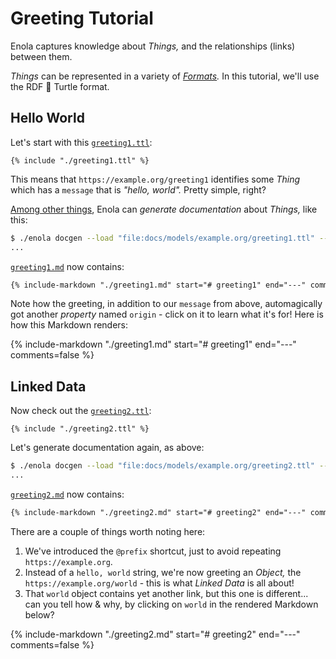 <!--
    SPDX-License-Identifier: Apache-2.0

    Copyright 2024 The Enola <https://enola.dev> Authors

    Licensed under the Apache License, Version 2.0 (the "License");
    you may not use this file except in compliance with the License.
    You may obtain a copy of the License at

        https://www.apache.org/licenses/LICENSE-2.0

    Unless required by applicable law or agreed to in writing, software
    distributed under the License is distributed on an "AS IS" BASIS,
    WITHOUT WARRANTIES OR CONDITIONS OF ANY KIND, either express or implied.
    See the License for the specific language governing permissions and
    limitations under the License.
-->

# Greeting Tutorial

Enola captures knowledge about _Things,_ and the relationships (links) between them.

_Things_ can be represented in a variety of _[Formats](../../concepts/core.md#formats)._ In this tutorial, we'll use the RDF 🐢 Turtle format.

## Hello World

Let's start with this [`greeting1.ttl`](greeting1.ttl):

```turtle
{% include "./greeting1.ttl" %}
```

This means that `https://example.org/greeting1` identifies some _Thing_ which has a `message` that is _"hello, world"._ Pretty simple, right?

[Among other things](../../use/help/index.md), Enola can _generate documentation_ about _Things,_ like this:

```bash cd .././.././..
$ ./enola docgen --load "file:docs/models/example.org/greeting1.ttl" --output=file://"$PWD"/docs/models/
...
```

[`greeting1.md`](greeting1.md) now contains:

```markdown
{% include-markdown "./greeting1.md" start="# greeting1" end="---" comments=false %}
```

Note how the greeting, in addition to our `message` from above, automagically got another _property_ named `origin` - click on it to learn what it's for! Here is how this Markdown renders:

{% include-markdown "./greeting1.md" start="# greeting1" end="---" comments=false %}

## Linked Data

Now check out the [`greeting2.ttl`](greeting2.ttl):

```turtle
{% include "./greeting2.ttl" %}
```

Let's generate documentation again, as above:

```bash cd .././.././..
$ ./enola docgen --load "file:docs/models/example.org/greeting2.ttl" --output=file://"$PWD"/docs/models/
...
```

[`greeting2.md`](greeting2.md) now contains:

```markdown
{% include-markdown "./greeting2.md" start="# greeting2" end="---" comments=false %}
```

There are a couple of things worth noting here:

1. We've introduced the `@prefix` shortcut, just to avoid repeating `https://example.org`.
1. Instead of a `hello, world` string, we're now greeting an _Object,_ the `https://example.org/world` - this is what _Linked Data_ is all about!
1. That `world` object contains yet another link, but this one is different... can you tell how & why, by clicking on `world` in the rendered Markdown below?

{% include-markdown "./greeting2.md" start="# greeting2" end="---" comments=false %}
